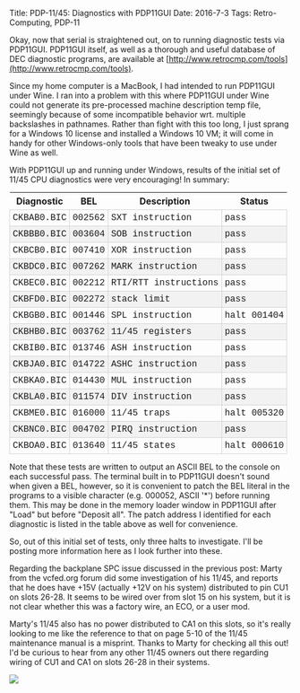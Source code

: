 Title: PDP-11/45: Diagnostics with PDP11GUI
Date: 2016-7-3
Tags: Retro-Computing, PDP-11

Okay, now that serial is straightened out, on to running diagnostic tests via PDP11GUI.  PDP11GUI itself, as well as
a thorough and useful database of DEC diagnostic programs, are available at [http://www.retrocmp.com/tools](http://www.retrocmp.com/tools).

Since my home computer is a MacBook, I had intended to run PDP11GUI under Wine.  I ran into a problem with this where
PDP11GUI under Wine could not generate its pre-processed machine description temp file, seemingly because of some
incompatible behavior wrt. multiple backslashes in pathnames.  Rather than fight with this too long, I just sprang for
a Windows 10 license and installed a Windows 10 VM; it will come in handy for other Windows-only tools that have
been tweaky to use under Wine as well.

With PDP11GUI up and running under Windows, results of the initial set of 11/45 CPU diagnostics were very encouraging!
In summary:

<style>
.diaglist { display: inline; border-collapse: collapse; margin-right: 1em; }
.diaglist caption { font-weight: bold; }
.diaglist tr:nth-child(even) { background-color: #f2f2f2; }
.diaglist th, .diaglist td { padding: 5px; }
.diaglist td { border: 1px solid lightgray; font-family: "Courier", monospace; }
</style>

<table class="diaglist">
<thead>
<tr><th>Diagnostic</th><th>BEL</th><th>Description</th><th>Status</th></tr>
</thead>
<tbody>
<tr><td>CKBAB0.BIC</td><td>002562</td><td>SXT instruction</td><td>pass</td></tr>
<tr><td>CKBBB0.BIC</td><td>003604</td><td>SOB instruction</td><td>pass</td></tr>
<tr><td>CKBCB0.BIC</td><td>007410</td><td>XOR instruction</td><td>pass</td></tr>
<tr><td>CKBDC0.BIC</td><td>007262</td><td>MARK instruction</td><td>pass</td></tr>
<tr><td>CKBEC0.BIC</td><td>002212</td><td>RTI/RTT instructions</td><td>pass</td></tr>
<tr><td>CKBFD0.BIC</td><td>002272</td><td>stack limit</td><td>pass</td></tr>
<tr><td>CKBGB0.BIC</td><td>001446</td><td>SPL instruction</td><td>halt 001404</td></tr>
<tr><td>CKBHB0.BIC</td><td>003762</td><td>11/45 registers</td><td>pass</td></tr>
<tr><td>CKBIB0.BIC</td><td>013746</td><td>ASH instruction</td><td>pass</td></tr>
<tr><td>CKBJA0.BIC</td><td>014722</td><td>ASHC instruction</td><td>pass</td></tr>
<tr><td>CKBKA0.BIC</td><td>014430</td><td>MUL instruction</td><td>pass</td></tr>
<tr><td>CKBLA0.BIC</td><td>011574</td><td>DIV instruction</td><td>pass</td></tr>
<tr><td>CKBME0.BIC</td><td>016000</td><td>11/45 traps</td><td>halt 005320</td></tr>
<tr><td>CKBNC0.BIC</td><td>004702</td><td>PIRQ instruction</td><td>pass</td></tr>
<tr><td>CKBOA0.BIC</td><td>013640</td><td>11/45 states</td><td>halt 000610</td></tr>
</tbody>
</table>

Note that these tests are written to output an ASCII BEL to the console on each successful pass.  The terminal
built in to PDP11GUI doesn't sound when given a BEL, however, so it is convenient to patch the BEL literal in the
programs to a visible character (e.g. 000052, ASCII '*') before running them.  This may be done in the memory loader
window in PDP11GUI after "Load" but before "Deposit all".  The patch address I identified for each diagnostic is
listed in the table above as well for convenience.

So, out of this initial set of tests, only three halts to investigate.  I'll be posting more information here as I look
further into these.

Regarding the backplane SPC issue discussed in the previous post: Marty from the vcfed.org forum did some investigation
of his 11/45, and reports that he does have +15V (actually +12V on his system) distributed to pin CU1 on slots
26-28.  It seems to be wired over from slot 15 on his system, but it is not clear whether this was a factory wire,
an ECO, or a user mod.

Marty's 11/45 also has no power distributed to CA1 on this slots, so it's really looking to me like the reference
to that on page 5-10 of the 11/45 maintenance manual is a misprint.  Thanks to Marty for checking all this out!  I'd be
curious to hear from any other 11/45 owners out there regarding wiring of CU1 and CA1 on slots 26-28 in their systems.

[<img src='/images/pdp11/pdp11gui_thumbnail_tall.jpg'/>]({filename}/images/pdp11/pdp11gui.jpg)
